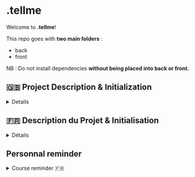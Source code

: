 # .tellme

Welcome to **.tellme**!

This repo goes with **two main folders** :
- back
- front

NB : Do not install dependencies **without being placed into back or front.**

## 🇬🇧 Project Description & Initialization
<details>
<summary>Details</summary>

**.tellme** is a real-time chat application built with React for the front-end and Socket.IO for real-time communication. The project also uses an authentication context to manage the user's state. This project aims to demonstrate the use of Socket.IO and React to create an interactive and responsive chat application.

### Key Features

- **Real-time Chat**: Users can send and receive messages instantly.
- **Authentication**: Manage user state with an authentication context.
- **React Hooks**: Use `useState` and `useEffect` hooks to manage state and side effects in functional components. Create a custom hook `useAuth`.
- **CORS Support**: Configure CORS to allow cross-origin requests.

### Technologies Used

- **React**: To build the user interface.
- **Socket.IO**: For real-time communication between the client and the server.
- **Express**: To create the backend server.
- **Node.js**: Runtime environment for the backend server.

### Project Installation

1. Clone the repository:
    ```bash
    git clone https://github.com/your-username/tellme.git
    ```
2. Install backend dependencies:
    ```bash
    cd tellme
    cd back
    npm install
    ```
3. Initialize .env:
    ```bash
    cp .env.example .env
    touch .env
    ```
4. Set up the local database (depending on your computer (in my case, Mac)):
    ```sql
    psql postgres
    CREATE USER <your_user> WITH LOGIN PASSWORD '<your_password>';
    CREATE DATABASE <database_name> OWNER <your_user>;
    ```
5. Configure .env:
    ```bash
    BASE_URL=http://localhost:
    PORT=3000
    DB_HOST=localhost
    DB_PORT=5432
    DB_USER=<your_user>
    DB_PASSWORD=<your_password>
    DB_DATABASE=<database_name>
    DB_URL=postgresql://<your_user>:<your_password>@localhost:5432/<database_name>
    DB_DIALECT=postgres
    JWT_SECRET=<your_secret>
    ```
6. Initialize the database:
    ```bash
    npm run db:reset
    ```
7. Start the server:
    ```bash
    npm run dev
    ```
8. Install front-end dependencies:
    ```bash
    cd ..
    cd front/
    pnpm i
    ```
9. Start the front-end:
    ```bash
    pnpm run dev
    ```

### Usage

1. Open your browser and go to `http://localhost:5173` to use the chat application.
2. Log in or sign up to start chatting in real-time.

### Contribution

Contributions are welcome! Please submit a pull request or open an issue to discuss the changes you want to make.

### License

This project is licensed under the ISC License.
</details>



## 🇫🇷 Description du Projet & Initialisation

<details>
<summary>Détails</summary>

**.tellme** est une application de chat en temps réel construite avec React pour le front-end et Socket.IO pour la communication en temps réel. Le projet utilise également un contexte d'authentification pour gérer l'état de l'utilisateur. Ce projet a pour but de démontrer l'utilisation de Socket.IO et de React pour créer une application de chat interactive et réactive.

### Fonctionnalités Principales

- **Chat en temps réel** : Les utilisateurs peuvent envoyer et recevoir des messages instantanément.
- **Authentification** : Gestion de l'état de l'utilisateur avec un contexte d'authentification.
- **Hooks React** : Utilisation des hooks `useState` et `useEffect` pour gérer l'état et les effets secondaires dans les composants fonctionnels. Création d'un custom hook `useAuth`.
- **Support CORS** : Configuration CORS pour permettre les requêtes cross-origin.

### Technologies Utilisées

- **React** : Pour construire l'interface utilisateur.
- **Socket.IO** : Pour la communication en temps réel entre le client et le serveur.
- **Express** : Pour créer le serveur backend.
- **Node.js** : Environnement d'exécution pour le serveur backend.

### Installation du projet

1. Clonez le dépôt :
    ```bash
    git clone https://github.com/votre-utilisateur/tellme.git
    ```
2. Installez les dépendances côté back :
    ```bash
    cd tellme
    cd back
    npm install
    ```
3. Initialisez .env :
    ```bash
    cp .env.example .env
    touch .env
    ```
4. Configurez la BDD en local (en fonction de votre ordinateur (dans mon cas, Mac)) :
    ```sql
    psql postgres
    CREATE USER <votre_user> WITH LOGIN PASSWORD '<votre_mot_de_passe>';
    CREATE DATABASE <nom_de_la_base> OWNER <votre_user>;
    ```
5. Configurez .env :
    ```bash
    BASE_URL=http://localhost:
    PORT=3000
    DB_HOST=localhost
    DB_PORT=5432
    DB_USER=<votre_user>
    DB_PASSWORD=<votre_mot_de_passe>
    DB_DATABASE=<nom_de_la_base>
    DB_URL=postgresql://<votre_user>:<votre_mot_de_passe>@localhost:5432/<nom_de_la_base>
    DB_DIALECT=postgres
    JWT_SECRET=<votre_secret>
    ```
6. Initialiser la base de données :
    ```bash
    npm run db:reset
    ```
7. Démarrez le serveur :
    ```bash
    npm run dev
    ```
8. Installez les dépendances côté front :
    ```bash
    cd ..
    cd front/
    pnpm i
    ````
9. Démarrez le front :
    ```bash
    pnpm run dev
    ```

### Utilisation

1. Ouvrez votre navigateur et accédez à `http://localhost:5173` pour utiliser l'application de chat.
2. Connectez-vous ou inscrivez-vous pour commencer à chatter en temps réel.

### Contribution

Les contributions sont les bienvenues ! Veuillez soumettre une pull request ou ouvrir une issue pour discuter des changements que vous souhaitez apporter.

### Licence

Ce projet est sous licence ISC.
</details>

## Personnal reminder

<details>
<summary>Course reminder 🇫🇷</summary>

## Introduction
Ce projet est une application de chat en temps réel construite avec React pour le front-end et Socket.IO pour la communication en temps réel. Nous utilisons également un contexte d'authentification pour gérer l'état de l'utilisateur.

**Ceci est un projet d'essai de la technologie Socket.IO ET de React.**

**Ce projet constitue un chat entre plusieurs utilisateurs connectés**

## Concepts Clés

## Hooks

Les hooks sont des fonctions spéciales de React qui permettent d'utiliser l'état et d'autres fonctionnalités de React sans écrire de classes. Les deux hooks les plus couramment utilisés sont `useState` et `useEffect`.

`useState`

`useState` est un hook qui permet d'ajouter l'état local à un composant fonctionnel. Il retourne une paire : la valeur de l'état actuel et une fonction qui permet de mettre à jour cette valeur.

```jsx
const [newMessage, setNewMessage] = useState('');
```

- `newMessage` : La valeur actuelle de l'état.
- `setNewMessage` : La fonction pour mettre à jour la valeur de `newMessage`.

`useEffect`

`useEffect` est un hook qui permet d'exécuter des effets secondaires dans les composants fonctionnels. Il prend une fonction comme argument, qui sera exécutée après chaque rendu du composant.

```jsx
  const handleMessage = (message) => {
    setMessages((prevMessages) => [...prevMessages, message]);
  };

  socket.on('message', handleMessage);

  return () => {
    socket.off('message', handleMessage);
  };
}, []);
```

- La fonction passée à `useEffect` est exécutée après chaque rendu.
- Le tableau vide `[]` en deuxième argument indique que l'effet ne doit être exécuté qu'une seule fois, après le premier rendu.
- La fonction retournée par `useEffect` est une fonction de nettoyage qui est exécutée lorsque le composant est démonté.

## Socket.IO

Socket.IO est une bibliothèque qui permet une communication en temps réel entre le client et le serveur. Dans ce projet, nous utilisons Socket.IO pour envoyer et recevoir des messages de chat.

### Connexion au serveur Socket.IO

```jsx
import { io } from 'socket.io-client';

const socket = io('http://localhost:3001');

export default socket;
```

- `io` : Fonction pour initialiser une connexion Socket.IO.
- `socket` : Instance de la connexion Socket.IO.

### Écouter les messages

```jsx
useEffect(() => {
  const handleMessage = (message) => {
    setMessages((prevMessages) => [...prevMessages, message]);
  };

  socket.on('message', handleMessage);

  return () => {
    socket.off('message', handleMessage);
  };
}, []);
```

- `socket.on('message', handleMessage)` : Écoute les événements `message` et exécute `handleMessage` lorsqu'un message est reçu.
- `socket.off('message', handleMessage)` : Supprime l'écouteur d'événements lorsque le composant est démonté.

### Envoyer des messages

```jsx
const handleSubmit = (event) => {
  event.preventDefault();
  socket.emit('message', { author: username, authorId: userId, text: newMessage });
  setNewMessage('');
};
```

- `socket.emit('message', { ... })` : Envoie un événement `message` avec les données du message au serveur.

### Création du contexte

```jsx
import { createContext, useState, useEffect } from 'react';

const AuthContext = createContext();

export const AuthProvider = ({ children }) => {
  const [isAuthenticated, setIsAuthenticated] = useState(false);
  const [username, setUsername] = useState('');
  const [userId, setUserId] = useState('');

  useEffect(() => {
    const storedToken = localStorage.getItem('token');
    const storedUsername = localStorage.getItem('username');
    const storedUserId = localStorage.getItem('userId');
    if (storedToken && storedUsername && storedUserId) {
      setIsAuthenticated(true);
      setUsername(storedUsername);
      setUserId(storedUserId);
    }
  }, []);

  const login = (token, username, userId) => {
    localStorage.setItem('token', token);
    localStorage.setItem('username', username);
    localStorage.setItem('userId', userId);
    setIsAuthenticated(true);
    setUsername(username);
    setUserId(userId);
  };

  const logout = () => {
    localStorage.removeItem('token');
    localStorage.removeItem('username');
    localStorage.removeItem('userId');
    setIsAuthenticated(false);
    setUsername('');
    setUserId('');
  };

  return (
    <AuthContext.Provider value={{ isAuthenticated, username, userId, login, logout }}>
      {children}
    </AuthContext.Provider>
  );
};

export default AuthContext;
```

- `AuthContext` : Contexte pour l'authentification.
- `AuthProvider` : Composant fournisseur qui enveloppe l'application et fournit l'état de l'authentification.

### Utilisation du contexte

```jsx
import { useContext } from 'react';
import AuthContext from '../context/AuthContext';

const useAuth = () => {
  return useContext(AuthContext);
};

export default useAuth;
```

- `useAuth` : Hook personnalisé pour accéder au contexte d'authentification.

## Exemple Complet

### Form.jsx

```jsx
import { useEffect, useState, useContext } from 'react';
import MessageItem from './MessageItem';
import '../styles/Form.css';
import socket from '../utils/socket';
import AuthContext from '../context/AuthContext';

export default function Form() {
  const { username, userId } = useContext(AuthContext);
  const [messages, setMessages] = useState([]);
  const [newMessage, setNewMessage] = useState('');

  useEffect(() => {
    const handleMessage = (message) => {
      setMessages((prevMessages) => [...prevMessages, message]);
    };

    socket.on('message', handleMessage);

    return () => {
      socket.off('message', handleMessage);
    };
  }, []);

  const handleSubmit = (event) => {
    event.preventDefault();
    socket.emit('message', { author: username, authorId: userId, text: newMessage });
    setNewMessage('');
  };

  return (
    <div className='form-container'>
      <form onSubmit={handleSubmit} className="form">
        <ul className="messages-list">
          {messages.map((message, index) => (
            <MessageItem key={index} sender={message.author} text={message.text} />
          ))}
        </ul>
        <div className="form-input-area">
          <textarea
            className='text-area'
            value={newMessage}
            onChange={(event) => setNewMessage(event.target.value)}
            placeholder="Enter your message"
          />
          <button className='form-button'>Send</button>
        </div>
      </form>
    </div>
  );
}
```

## Conclusion

En suivant cette documentation, vous devriez avoir une meilleure compréhension des concepts clés utilisés dans ce projet, y compris les hooks, Socket.IO, et le contexte d'authentification. N'hésitez pas à explorer davantage la documentation officielle de React et Socket.IO pour approfondir vos connaissances.